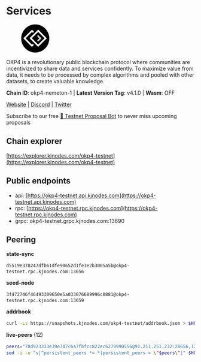 # Services

<figure><img src="https://raw.githubusercontent.com/kj89/cosmos-images/main/logos/okp4.png" alt=""><figcaption></figcaption></figure>

OKP4 is a revolutionary public blockchain protocol where communities are incentivized to  share data and services confidently. To maximize value from data, it needs to be processed  by complex algorithms and pooled with other datasets, to create valuable knowledge.

**Chain ID**: okp4-nemeton-1 | **Latest Version Tag**: v4.1.0 | **Wasm**: OFF

[Website](https://okp4.network) | [Discord](https://discord.gg/okp4) | [Twitter](https://twitter.com/OKP4_Protocol)



Subscribe to our free [🤖 Testnet Proposal Bot](https://t.me/kjnodes_testnet_proposal_bot) to never miss upcoming proposals


## Chain explorer
[https://explorer.kjnodes.com/okp4-testnet](https://explorer.kjnodes.com/okp4-testnet)

## Public endpoints

* api: [https://okp4-testnet.api.kjnodes.com](https://okp4-testnet.api.kjnodes.com)
* rpc: [https://okp4-testnet.rpc.kjnodes.com](https://okp4-testnet.rpc.kjnodes.com)
* grpc: okp4-testnet.grpc.kjnodes.com:13690

## Peering

**state-sync**

```text
d5519e378247dfb61dfe90652d1fe3e2b3005a5b@okp4-testnet.rpc.kjnodes.com:13656
```

**seed-node**

```text
3f472746f46493309650e5a033076689996c8881@okp4-testnet.rpc.kjnodes.com:13659
```

**addrbook**
```bash
curl -Ls https://snapshots.kjnodes.com/okp4-testnet/addrbook.json > $HOME/.okp4d/config/addrbook.json
```

**live-peers** (12)
```bash
peers="78d923333e39e747c6a7fbfcc822ec6279990556@91.211.251.232:28656,12367c976a54980789e56c4fcaa5c38576be9ce1@65.109.89.5:32656,a49302f8999e5a953ebae431c4dde93479e17155@15.235.46.79:26656,540e0e9b33b2d87315fdf7089404671581d36e94@95.217.203.43:26656,9c462b1c0ba63115bd70c3bd4f2935fcb93721d0@65.21.170.3:42656,8028015d1c6828a0b734f3b108f0853b0e19305e@157.90.176.184:26656,8af258bbe73f4c66127a7b3e8b1ec23fde2950a6@65.108.192.123:19656,42fbb917fca6787bc3ab774865f4bb1ef950f114@65.108.226.26:30656,1f4fa23210cc1d086a928a3c6de7c24f6c8f17ba@202.61.226.120:16656,fff0a8c202befd9459ff93783a0e7756da305fe3@38.242.150.63:16656,d5519e378247dfb61dfe90652d1fe3e2b3005a5b@65.109.68.190:13656,428821d6b64eee5d67da467a4673ce2b1e52955d@54.88.179.178:26656"
sed -i -e "s|^persistent_peers *=.*|persistent_peers = \"$peers\"|" $HOME/.okp4d/config/config.toml
```

